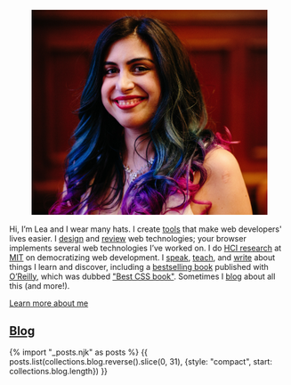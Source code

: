 
<div class="nutshell">
<figure class="right">
<img src="/about/images/smiling-medium.jpg" alt="Photo of me smiling">
</figure>

Hi, I’m Lea and I wear many hats.
I create [tools](/projects/) that make web developers' lives easier.
I [design](/publications/#specifications) and [review](/blog/2022/11/tag-2/) web technologies;
your browser implements several web technologies I’ve worked on.
I do [HCI research](/publications/#research) at [MIT](https://haystack.csail.mit.edu) on democratizing web development.
I [speak](/speaking/), [teach](https://designftw.mit.edu), and [write](/publications/) about things I learn and discover,
including a [bestselling book](http://www.amazon.com/CSS-Secrets-Lea-Verou/dp/1449372635?tag=leaverou-20) published with [O’Reilly](https://oreilly.com),
which was dubbed ["Best CSS book"](https://www.chicagotribune.com/consumer-reviews/sns-bestreviews-electronics-the-best-css-book-20200701-kda2pyikobda5o3c4ivi4wzfui-story.html).
Sometimes I [blog](/blog/) about all this (and more!).

<p><a class="call-to-action" href="/about/">Learn more about me</a></p>
</div>

## [Blog](/blog/)

{% import "_posts.njk" as posts %}
{{ posts.list(collections.blog.reverse().slice(0, 31), {style: "compact", start: collections.blog.length}) }}
